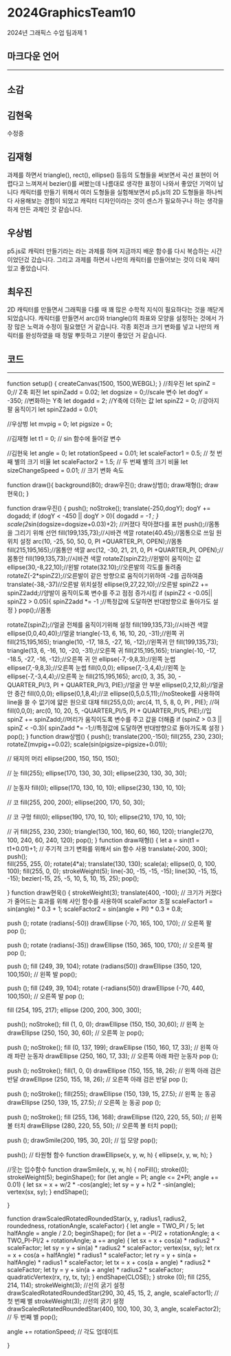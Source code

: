 # 2024GraphicsTeam10
2024년 그래픽스 수업 팀과제 1
## 마크다운 언어
------------------------------
## 소감
## 김현욱
수정중
## 김재형
과제를 하면서 triangle(), rect(), ellipse() 등등의 도형들을 써보면서 곡선 표현이 어렵다고 느껴져서 bezier()를 써봤는데 나름대로 생각한 표정이 나와서 좋았던 기억이 납니다 캐릭터를 만들기 위해서 여러 도형들을 실험해보면서 p5.js의 2D 도형들을 하나씩 다 사용해보는 경험이 되었고 캐릭터 디자인이라는 것이 센스가 필요하구나 하는 생각을 하게 만든 과제인 것 같습니다. 
## 우상범
p5.js로 캐릭터 만들기라는 라는 과제를 하며 지금까지 배운 함수를 다시 복습하는 시간이었던겄 갔습니다. 그리고 과제를 하면서 나만의 캐릭터를 만들어보는 것이 더욱 재미있고 좋았습니다.
## 최우진
2D 캐릭터를 만들면서 그래픽을 다룰 때 꽤 많은 수학적 지식이 필요하다는 것을 깨닫게 되었습니다. 캐릭터를 만들면서 arc()와 triangle()의 좌표와 모양을 설정하는 것에서 가장 많은 노력과 수정이 필요했던 거 같습니다. 각종 회전과 크기 변화를 넣고 나만의 캐릭터를 완성하였을 때 정말 뿌듯하고 기분이 좋았던 거 같습니다.
## 코드
-------------------
function setup() {
  createCanvas(1500, 1500,WEBGL);
}
//최우진
let spinZ = 0;// Z축 회전
let spinZadd = 0.02;
let dogsize = 0;//scale 변수
let dogY = -350; //변화하는 Y축
let dogadd = 2; //Y축에 더하는 값
let spinZ2 = 0; //강아지 팔 움직이기
let spinZ2add = 0.01;

//우상벙
let mvpig = 0;
let pigsize = 0;

//김재형
let t1 = 0; // sin 함수에 들어갈 변수

//김현욱
let angle = 0;
let rotationSpeed = 0.01;
let scaleFactor1 = 0.5; // 첫 번째 별의 크기 비율
let scaleFactor2 = 1.5; // 두 번째 별의 크기 비율
let sizeChangeSpeed = 0.01; // 크기 변화 속도

function draw(){
  background(80);
  draw우진();
  draw상범();
  draw재형();
  draw현욱();
}

function draw우진() {
  push();
  noStroke();
  translate(-250,dogY);
  dogY += dogadd;
  if (dogY < -450 || dogY > 0){
    dogadd *= -1 ;
  }
  scale(2*sin(dogsize=dogsize+0.03)+2); //커졌다 작아졌다를 표현
  push();//몸통을 그리기 위해 선언
  fill(199,135,73);//시바견 색깔
  rotate(40.45);//몸통으로 쓰일 원 위치 설정
  arc(10, -25, 50, 50, 0,  PI +QUARTER_PI, OPEN);//몸통
  fill(215,195,165);//몸통안 색깔
  arc(12, -30, 21, 21, 0,  PI +QUARTER_PI, OPEN);//몸통안
  fill(199,135,73);//시바견 색깔
  rotateZ(spinZ2);//왼발이 움직이는 값
  ellipse(30,-8,22,10);//왼발
  rotate(32.10);//오른발의 각도를 돌려줌
  rotateZ(-2*spinZ2);//오른발이 같은 방향으로 움직이기위하여 -2를 곱하여줌
  translate(-38,-37)//오른발 위치설정
  ellipse(9,27,22,10);//오른발 
  spinZ2 += spinZ2add;//양발이 움직이도록 변수를 주고 점점 증가시킴
  if (spinZ2 < -0.05|| spinZ2 > 0.05){
    spinZ2add *= -1 ;//특정값에 도달하면 반대방향으로 돌아가도 설정
  }
  pop();//몸통
  
  rotateZ(spinZ);//얼굴 전체를 움직이기위해 설정
  fill(199,135,73);//시바견 색깔
  ellipse(0,0,40,40);//얼굴
  triangle(-13, 6, 16, 10, 20, -31);//왼쪽 귀
  fill(215,195,165);
  triangle(10, -17, 18.5, -27, 16, -12);//왼쪽귀 안
  fill(199,135,73);
  triangle(13, 6, -16, 10, -20, -31);//오른쪽 귀
  fill(215,195,165);
  triangle(-10, -17, -18.5, -27, -16, -12);//오른쪽 귀 안
  ellipse(-7,-9,8,3);//왼쪽 눈썹
  ellipse(7,-9,8,3);//오른쪽 눈썹
  fill(0,0,0);
  ellipse(7,-3,4,4);//왼쪽 눈
  ellipse(-7,-3,4,4);//오른쪽 눈
  fill(215,195,165);
  arc(0, 3, 35, 30, -QUARTER_PI/3, PI + QUARTER_PI/3, PIE);//얼굴 안 부분
  ellipse(0,2,12,8);//얼굴 안 중간
  fill(0,0,0);
  ellipse(0,1,8,4);//코
  ellipse(0,5,0.5,11);//noSteoke를 사용하여 line을 쓸 수 없기에 얇은 원으로 대채
  fill(255,0,0);
  arc(4, 11, 5, 8, 0, PI , PIE); //혀
  fill(0,0,0);
  arc(0, 10, 20, 5, -QUARTER_PI/5, PI + QUARTER_PI/5, PIE);//입
  spinZ += spinZadd;//머리가 움직이도록 변수를 주고 값을 더해줌
  if (spinZ > 0.3 || spinZ < -0.3){
    spinZadd *= -1;//특정값에 도달하면 반대방향으로 돌아가도록 설정
  }
  pop();
}
function draw상범() {
  push();
  translate(200,-150);
  fill(255, 230, 230);
  rotateZ(mvpig+=0.02);
  scale(sin(pigsize=pigsize+0.01));

  // 돼지의 머리
  ellipse(200, 150, 150, 150);

  // 눈
  fill(255);
  ellipse(170, 130, 30, 30);
  ellipse(230, 130, 30, 30);

  // 눈동자
  fill(0);
  ellipse(170, 130, 10, 10);
  ellipse(230, 130, 10, 10);

  // 코
  fill(255, 200, 200);
  ellipse(200, 170, 50, 30);

  // 코 구멍
  fill(0);
  ellipse(190, 170, 10, 10);
  ellipse(210, 170, 10, 10);

  // 귀
  fill(255, 230, 230);
  triangle(130, 100, 160, 60, 160, 120);
  triangle(270, 100, 240, 60, 240, 120);
  pop();
}
function draw재형() {
  let a = sin(t1 = t1+0.01)+1; // 주기적 크기 변화를 위해서 sin 함수 사용
  translate(-200, 300);
  push();   
  fill(255, 255, 0); 
  rotate(4*a);
  translate(130, 130);
  scale(a); 
  ellipse(0, 0, 100, 100); 
  fill(255, 0, 0); 
  strokeWeight(5); 
  line(-30, -15, -15, -15); 
  line(30, -15, 15, -15);
  bezier(-15, 25, -5, 10, 5, 10, 15, 25); 
  pop(); 
  
}
function draw현욱() {
  strokeWeight(3);
  translate(400, -100);
  // 크기가 커졌다가 줄어드는 효과를 위해 사인 함수를 사용하여 scaleFactor 조절
  scaleFactor1 = sin(angle) * 0.3 + 1;
  scaleFactor2 = sin(angle + PI) * 0.3 + 0.8;

  push ();
  rotate (radians(-50))
  drawEllipse (-70, 165, 100, 170); // 오른쪽 팔
  pop ();
  
  push ();
  rotate (radians(-35))
  drawEllipse (150, 365, 100, 170); // 오른쪽 팔
  pop ();
  
  push ();
  fill (249, 39, 104);
  rotate (radians(50))
  drawEllipse (350, 120, 100,150); // 왼쪽 발
  pop();
  
  push ();
  fill (249, 39, 104);
  rotate (-radians(50))
  drawEllipse (-70, 440, 100,150); // 오른쪽 발
  pop ();
  
  fill (254, 195, 217);
  ellipse (200, 200, 300, 300);
  
  push();
  noStroke();
  fill (1, 0, 0);
  drawEllipse (150, 150, 30,60); // 왼쪽 눈
  drawEllipse (250, 150, 30, 60); // 오른쪽 눈
  pop();
  
  push ();
  noStroke();
  fill (0, 137, 199);
  drawEllipse (150, 160, 17, 33); // 왼쪽 아래 파란 눈동자
  drawEllipse (250, 160, 17, 33); // 오른쪽 아래 파란 눈동자
  pop ();
  
  push ();
  noStroke();
  fill(1, 0, 0)
  drawEllipse (150, 155, 18, 26); // 왼쪽 아래 검은 반달
  drawEllipse (250, 155, 18, 26); // 오른쪽 아래 검은 반달
  pop ();
  
  
  push ();
  noStroke();
  fill(255);
  drawEllipse (150, 139, 15, 27.5); // 왼쪽 눈 동공
  drawEllipse (250, 139, 15, 27.5); // 오른쪽 눈 동공
  pop ();
  
  push ();
  noStroke();
  fill (255, 136, 168);
  drawEllipse (120, 220, 55, 50); // 왼쪽 볼 터치
  drawEllipse (280, 220, 55, 50); // 오른쪽 볼 터치
  pop();
  
  push ();
  drawSmile(200, 195, 30, 20); // 입 모양
  pop();
  
  push();
// 타원형 함수
function drawEllipse(x, y, w, h) {
  ellipse(x, y, w, h);
}


//웃는 입수함수
function drawSmile(x, y, w, h) {
  noFill();
  stroke(0);
  strokeWeight(5); 
  beginShape();
  for (let angle = PI; angle <= 2*PI; angle += 0.01) {
    let sx = x + w/2 * -cos(angle);
    let sy = y + h/2 * -sin(angle);
    vertex(sx, sy);
  }
  endShape();
  
}

function drawScaledRotatedRoundedStar(x, y, radius1, radius2, roundedness, rotationAngle, scaleFactor) {
  let angle = TWO_PI / 5;
  let halfAngle = angle / 2.0;
  beginShape();
  for (let a = -PI/2 + rotationAngle; a < TWO_PI-PI/2 + rotationAngle; a += angle) {
    let sx = x + cos(a) * radius2 * scaleFactor;
    let sy = y + sin(a) * radius2 * scaleFactor;
    vertex(sx, sy);
    let rx = x + cos(a + halfAngle) * radius1 * scaleFactor;
    let ry = y + sin(a + halfAngle) * radius1 * scaleFactor;
    let tx = x + cos(a + angle) * radius2 * scaleFactor;
    let ty = y + sin(a + angle) * radius2 * scaleFactor;
    quadraticVertex(rx, ry, tx, ty);
  }
  endShape(CLOSE);
}
  stroke (0);
  fill (255, 214, 114);
  strokeWeight(3); //선의 굵기 설정
  drawScaledRotatedRoundedStar(290, 30, 45, 15, 2, angle, scaleFactor1); // 첫 번째 별
  strokeWeight(3); //선의 굵기 설정
  drawScaledRotatedRoundedStar(400, 100, 100, 30, 3, angle, scaleFactor2); // 두 번째 별
  pop();
  
  angle += rotationSpeed; // 각도 업데이트

}
